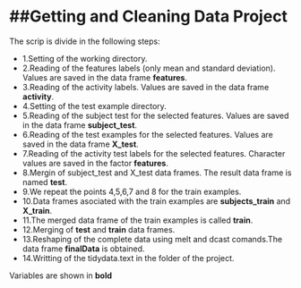##Getting and Cleaning Data Project
=================================

The scrip is divide in the following steps:

- 1.Setting of the working directory.
- 2.Reading of the features labels (only mean and standard deviation). Values are saved in the data frame **features**.
- 3.Reading of the activity labels. Values are saved in the data frame **activity**.
- 4.Setting of the test example directory.
- 5.Reading of the subject test for the selected features. Values are saved in the data frame **subject_test**.
- 6.Reading of the test examples for the selected features. Values are saved in the data frame **X_test**.
- 7.Reading of the activity test labels for the selected features. Character values are saved in the factor **features**.
- 8.Mergin of subject_test and X_test data frames. The result data frame is named **test**.
- 9.We repeat the points 4,5,6,7 and 8 for the train examples.
- 10.Data frames asociated with the train examples are **subjects_train** and **X_train**.
- 11.The merged data frame of the train examples is called **train**.
- 12.Merging of **test** and **train** data frames.
- 13.Reshaping of the complete data using melt and dcast comands.The data frame **finalData** is obtained.
- 14.Writting of the tidydata.text in the folder of the project.

Variables are shown in **bold**
